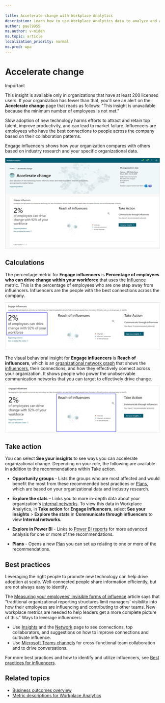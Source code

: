 ```yaml
---

title: Accelerate change with Workplace Analytics
description: Learn how to use Workplace Analytics data to analyze and accelerate organizational change
author: paul9955
ms.author: v-mideh
ms.topic: article
localization_priority: normal 
ms.prod: wpa
---
```


# Accelerate change

> [!Important]
> This insight is available only in organizations that have at least 200 licensed users. If your organization has fewer than that, you'll see an alert on the **Accelerate change** page that reads as follows: "This insight is unavailable because the minimum number of employees is not met."  

Slow adoption of new technology harms efforts to attract and retain top talent, improve productivity, and can lead to market failure. Influencers are employees who have the best connections to people across the company based on their collaboration patterns.

Engage influencers shows how your organization compares with others based on industry research and your specific organizational data.

![Accelerate change page](../images/wpa/use/accelerate-change.png)

## Calculations

The percentage metric for **Engage influencers** is **Percentage of employees who can drive change within your workforce** that uses the [Influence](metric-definitions.md#organizational-network-analysis-ona-metrics) metric. This is the percentage of employees who are one step away from influencers. Influencers are the people with the best connections across the company.

![Accelerate change percentage insight](../images/wpa/use/accelerate-change-percent.png)

The visual behavioral insight for **Engage influencers** is **Reach of influencers**, which is an [organizational network graph](insight-ona-measures.md) that shows the [influencers](metric-definitions.md#organizational-network-analysis-ona-metrics), their connections, and how they effectively connect across your organization. It shows people who power the unobservable communication networks that you can target to effectively drive change.

![Accelerate change visual insight](../images/wpa/use/accelerate-change-visual.png)

## Take action

You can select **See your insights** to see ways you can accelerate organizational change. Depending on your role, the following are available in addition to the recommendations within Take action.

* **Opportunity groups** - Lists the groups who are most affected and would benefit the most from these recommended best practices or [Plans](../Tutorials/solutionsv2-intro.md), which are based on your organizational data and industry research.
* **Explore the stats** – Links you to more in-depth data about your organization's [internal networks](explore-metrics-internal-networks.md). To view this data in Workplace Analytics, in **Take action** for **Engage Influencers**, select **See your insights** > **Explore the stats** in **Communicate through influencers** to view **Internal networks**.

* **Explore in Power BI** - Links to [Power BI reports](../tutorials/power-bi-intro.md) for more advanced analysis for one or more of the recommendations.
* **Plans** - Opens a new [Plan](../Tutorials/solutionsv2-intro.md) you can set up relating to one or more of the recommendations.

## Best practices

Leveraging the right people to promote new technology can help drive adoption at scale. Well-connected people share information efficiently, but are not always easy to identify.

The [Measuring your employees’ invisible forms of influence](https://insights.office.com/productivity/measuring-your-employees-invisible-forms-of-influence/) article says that "traditional organizational reporting structures limit managers’ visibility into how their employees are influencing and contributing to other teams. New workplace metrics are needed to help leaders get a more complete picture of this." Ways to leverage influencers:

* Use [Insights](../myanalytics/use/use-the-insights.md) and the [Network](../myanalytics/use/network.md) page to see connections, top collaborators, and suggestions on how to improve connections and cultivate influence.
* Use [Microsoft Teams channels](https://docs.microsoft.com/microsoftteams/teams-channels-overview) for cross-functional team collaboration and to drive conversations.

For more best practices and how to identify and utilize influencers, see [Best practices for influencers](../tutorials/gm-influencer.md).

<!--### Measure Teams adoption

Successful digital transformations require a real-time understanding of technology adoption rates and usage trends within the organization.

Based on [What email, IM, and the phone are each good for](https://insights.office.com/collaboration/what-email-im-and-the-phone-are-each-good-for/), you might be hampering productivity with too many emails: "We default to email to connect with people — to the tune of 122 business emails, on average, per person per day."

Some key ways to support Teams adoption:

* Launch a [champions program](https://docs.microsoft.com/MicrosoftTeams/teams-adoption-create-champions-program) for employees who are early adopters of Teams and can guide, teach, and train their peers.
* Use [Power BI Teams insights](../tutorials/power-bi-teams.md) to monitor Teams usage through Workplace Analytics data, including instant messages, meeting, and email metrics.
* Share [Microsoft Teams free, live, online training classes](https://docs.microsoft.com/MicrosoftTeams/instructor-led-training-teams-landing-page) with employees to help get them up and running quickly with Teams.

For best practices and how to be a role model for Teams use, see [Best practices for efficient communication](../tutorials/gm-communication.md).

### Support connectivity

Teams provides a shared work environment that strengthens connectivity and boosts productivity. Monitoring team cohesion post technology adoption is an indication of tool effectiveness.

[Rebuilding companies as communities](https://insights.office.com/culture/rebuilding-companies-as-communities/) explains how "Communityship requires a more modest form of leadership that might be called engaged and distributed management. A community leader is personally engaged in order to engage others, so that anyone and everyone can exercise initiative."

Ways to support connectivity with Teams:

* Share the collection of [Microsoft Teams training videos](https://support.microsoft.com/office/overview-of-teams-and-channels-c3d63c10-77d5-4204-a566-53ddcf723b46?wt.mc_id=otc_microsoft_teams) that help employees best use Teams, including how to experience all of the features of Channels.
* Learn tips and tricks on LinkedIn Learning, such as the [weekly Teams Tips video](https://www.linkedin.com/learning/microsoft-teams-tips-weekly/learn-tips-for-mastering-microsoft-teams?u=3322), to help employees master Teams and stay current on the latest Teams features and improvements.

For more best practices and how to host informal gatherings with Teams, see [Best practices for community connectivity](../tutorials/gm-connectivity.md).
-->
## Related topics

* [Business outcomes overview](insights.md)
* [Metric descriptions for Workplace Analytics](metric-definitions.md)
